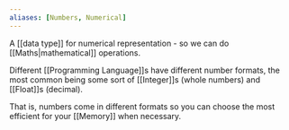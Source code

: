 ```yaml
---
aliases: [Numbers, Numerical]
---
```


A [[data type]] for numerical representation - so we can do [[Maths|mathematical]] operations.

Different [[Programming Language]]s have different number formats, the most common being some sort of [[Integer]]s (whole numbers) and [[Float]]s (decimal).

That is, numbers come in different formats so you can choose the most efficient for your [[Memory]] when necessary.
